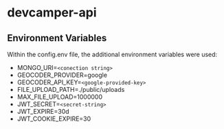 # devcamper-api

## Environment Variables

Within the config.env file, the additional environment variables were used:
* MONGO_URI=`<conection string>`
* GEOCODER_PROVIDER=google
* GEOCODER_API_KEY=`<google-provided-key>`
* FILE_UPLOAD_PATH=./public/uploads
* MAX_FILE_UPLOAD=1000000
* JWT_SECRET=`<secret-string>`
* JWT_EXPIRE=30d
* JWT_COOKIE_EXPIRE=30
